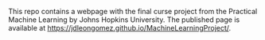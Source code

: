 This repo contains a webpage with the final curse project from the Practical Machine Learning by Johns Hopkins University. The published page is available at https://jdleongomez.github.io/MachineLearningProject/.
